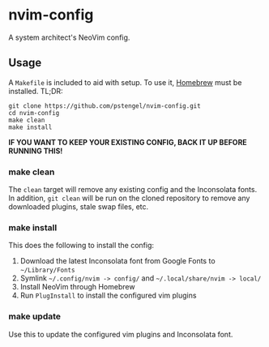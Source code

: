 # nvim-config

A system architect's NeoVim config.

## Usage

A `Makefile` is included to aid with setup. To use it,
[Homebrew](https://brew.sh) must be installed. TL;DR:

    git clone https://github.com/pstengel/nvim-config.git
    cd nvim-config
    make clean
    make install

**IF YOU WANT TO KEEP YOUR EXISTING CONFIG, BACK IT UP BEFORE RUNNING THIS!**

### make clean

The `clean` target will remove any existing config and the Inconsolata fonts.
In addition, `git clean` will be run on the cloned repository to remove any
downloaded plugins, stale swap files, etc.

### make install

This does the following to install the config:

1. Download the latest Inconsolata font from Google Fonts to `~/Library/Fonts`
2. Symlink `~/.config/nvim -> config/` and `~/.local/share/nvim -> local/`
3. Install NeoVim through Homebrew
4. Run `PlugInstall` to install the configured vim plugins

### make update

Use this to update the configured vim plugins and Inconsolata font.
